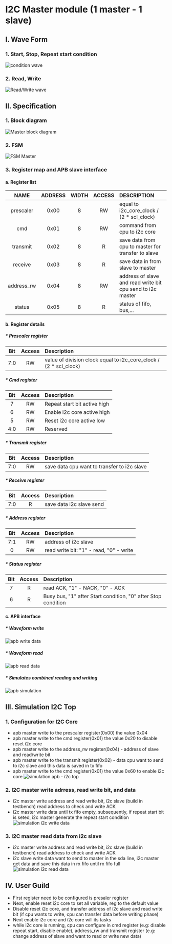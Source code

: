# I2C Master module (1 master - 1 slave)
## I. Wave Form 
### 1. Start, Stop, Repeat start condition
![condition wave](/illustrating%20images/Spec_condition.png)
### 2. Read, Write
![Read/Write wave](/illustrating%20images/Read_write_wave.png)
## II. Specification
### 1. Block diagram
![Master block diagram](/illustrating%20images/master_block.png)
### 2. FSM
![FSM Master](/illustrating%20images/fsm_master.png)
### 3. Register map and APB slave interface
#### a. Register list
|NAME|ADDRESS|WIDTH|ACCESS|DESCRIPTION|
|:----:|:---:|:---:|:----:|:------|
|prescaler|0x00|8|RW|equal to i2c_core_clock / (2 * scl_clock)| 
|cmd|0x01|8|RW|command from cpu to i2c core|
|transmit|0x02|8|R|save data from cpu to master for transfer to slave|
|receive|0x03|8|R|save data in from slave to master|
|address_rw|0x04|8|RW|address of slave and read write bit cpu send to i2c master|
|status|0x05|8|R|status of fifo, bus,...| 
#### b. Register details
##### * Prescaler register
|Bit|Access|Description|
|:-:|:----:|:---------|
|7:0|RW|value of division clock equal to i2c_core_clock / (2 * scl_clock)|

##### * Cmd register 
|Bit|Access|Description|
|:-:|:----:|:---------|
|7|RW|Repeat start bit active high|
|6|RW|Enable i2c core active high|
|5|RW|Reset i2c core active low|
|4:0|RW|Reserved|

##### * Transmit register 
|Bit|Access|Description|
|:-:|:----:|:---------|
|7:0|RW|save data cpu want to transfer to i2c slave|

##### * Receive register 
|Bit|Access|Description|
|:-:|:----:|:---------|
|7:0|R|save data i2c slave send|

##### * Address register 
|Bit|Access|Description|
|:-:|:----:|:---------|
|7:1|RW|address of i2c slave|
|0|RW|read write bit: "1" - read, "0" - write|

##### * Status register 
|Bit|Access|Description|
|:-:|:----:|:---------|
|7|R|read ACK, "1" - NACK, "0" - ACK|
|6|R|Busy bus, "1" after Start condition, "0" after Stop condition|

#### c. APB interface
##### * Waveform write
![apb write data](/illustrating%20images/apb_write.png)
##### * Waveform read
![apb read data](/illustrating%20images/apb_read.png)
##### * Simulates combined reading and writing
![apb simulation](/illustrating%20images/abp_simulation.png)

## III. Simulation I2C Top
### 1. Configuration for I2C Core
 - apb master write to the prescaler register(0x00) the value 0x04
 - apb master write to the cmd register(0x01) the value 0x20 to disable reset i2c core
 - apb master write to the address_rw register(0x04) - address of slave and read/write bit
 - apb master write to the transmit register(0x02) - data cpu want to send to i2c slave and this data is saved in tx fifo
 - apb master write to the cmd register(0x01) the value 0x60 to enable i2c core
![simulation apb - i2c top](/illustrating%20images/apb_i2c_top.png)
### 2. I2C master write adrress, read write bit, and data
 - i2c master write address and read write bit, i2c slave (build in testbench) read address to check and write ACK
 - i2c master write data until tx fifo empty, subsequently, if repeat start bit is seted, i2c master generate the repeat start condition
![simulation i2c write data](/illustrating%20images/i2c_write_data.png)
### 3. I2C master read data from i2c slave
 - i2c master write address and read write bit, i2c slave (build in testbench) read address to check and write ACK
 - i2c slave write data want to send to master in the sda line, i2c master get data and save this data in rx fifo until rx fifo full
![simulation i2c read data](/illustrating%20images/i2c_read_data.png)
## IV. User Guild 
 - First register need to be configured is presaler register
 - Next, enable reset i2c core to set all variable, reg to the default value
 - Disable reset i2c core, and transfer address of i2c slave and read write bit (if cpu wants to write, cpu can transfer data before writing phase)
 - Next enable i2c core and i2c core will  its tasks
 - while i2c core is running, cpu can configure in cmd register (e.g: disable repeat start, disable enable), address_rw and transmit register (e.g: change address of slave and want to read or write new data)